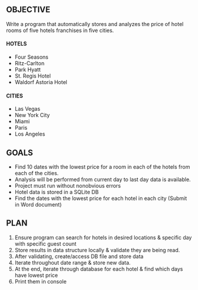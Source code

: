 ## OBJECTIVE

Write a program that automatically stores and analyzes the price of hotel rooms of five hotels franchises in five cities.

#### HOTELS

- Four Seasons
- Ritz-Carlton
- Park Hyatt
- St. Regis Hotel
- Waldorf Astoria Hotel

#### CITIES

- Las Vegas
- New York City
- Miami
- Paris
- Los Angeles



## GOALS

- Find 10 dates with the lowest price for a room in each of the hotels from each of the cities.
- Analysis will be performed from current day to last day data is available.
- Project must run without nonobvious errors
- Hotel data is stored in a SQLite DB
- Find the dates with the lowest price for each hotel in each city (Submit in Word document)

## PLAN
1. Ensure program can search for hotels in desired locations & specific day with specific guest count
2. Store results in data structure locally & validate they are being read.
3. After validating, create/access DB file and store data
4. Iterate throughout date range & store new data.
5. At the end, iterate through database for each hotel & find which days have lowest price
6. Print them in console